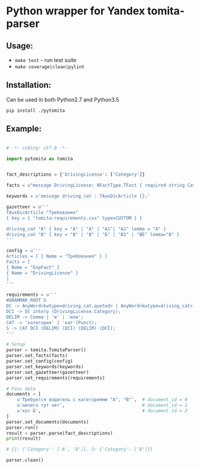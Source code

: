 Python wrapper for Yandex tomita-parser
=====================

Usage:
------

- `make test` - run test suite
- `make coverage|clean|pylint`

Installation:
------

Can be used in both Python2.7 and Python3.5

`pip install ./pytomita`

Example:
--------

```python

# -*- coding: utf-8 -*-

import pytomita as tomita


fact_descriptions = {'DrivingLicense': ['Category']}

facts = u"message DrivingLicense: NFactType.TFact { required string Category = 1; }"

keywords = u'message driving_cat : TAuxDicArticle {};'

gazetteer = u'''
TAuxDicArticle "Требования"
{ key = { "tomita:requirements.cxx" type=CUSTOM } }

driving_cat "A" { key = "A" | "А" | "А1"| "А1" lemma = "A" }
driving_cat "B" { key = "B" | "В" | "Б" | "B1" | "BE" lemma="B" }
'''

config = u'''
Articles = [ { Name = "Требования" } ]
Facts = [
{ Name = "ExpFact" }
{ Name = "DrivingLicense" }
]
'''

requirements = u'''
#GRAMMAR_ROOT S
DC -> AnyWord<kwtype=driving_cat,quoted> | AnyWord<kwtype=driving_cat>;
DCI -> DC interp (DrivingLicense.Category);
DELIM -> Comma | 'и' | 'или';
CAT -> 'категория' | 'кат'(Punct);
S -> CAT DCI (DELIM) (DCI) (DELIM) (DCI);
'''

# Setup
parser = tomita.TomitaParser()
parser.set_facts(facts)
parser.set_config(config)
parser.set_keywords(keywords)
parser.set_gazetteer(gazetteer)
parser.set_requirements(requirements)

# Pass data
documents = [
    u'Требуется водитель с категориями "A", "B"',  # document_id = 0
    u'ничего тут нет',                             # document_id = 1
    u'кат Б',                                      # document_id = 2
]
parser.set_documents(documents)
parser.run()
result = parser.parse(fact_descriptions)
print(result)

# {1: {'Category': ['A', 'B']}, 3: {'Category': ['B']}}

parser.clean()
```